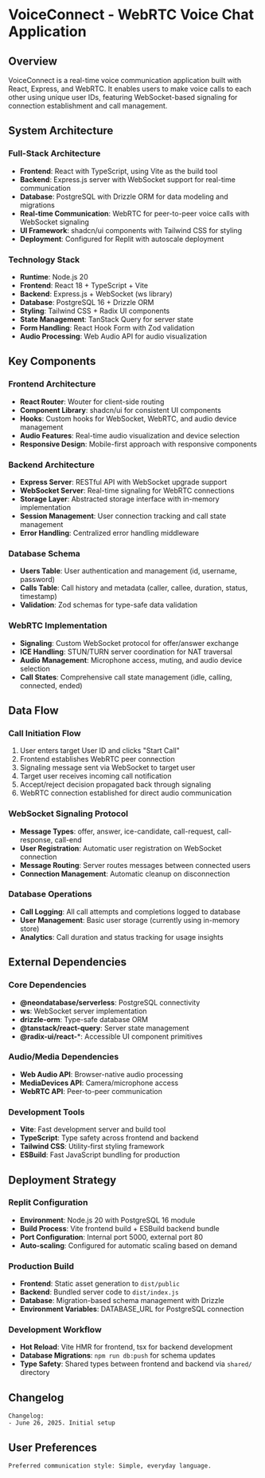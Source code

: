 # VoiceConnect - WebRTC Voice Chat Application

## Overview

VoiceConnect is a real-time voice communication application built with React, Express, and WebRTC. It enables users to make voice calls to each other using unique user IDs, featuring WebSocket-based signaling for connection establishment and call management.

## System Architecture

### Full-Stack Architecture
- **Frontend**: React with TypeScript, using Vite as the build tool
- **Backend**: Express.js server with WebSocket support for real-time communication
- **Database**: PostgreSQL with Drizzle ORM for data modeling and migrations
- **Real-time Communication**: WebRTC for peer-to-peer voice calls with WebSocket signaling
- **UI Framework**: shadcn/ui components with Tailwind CSS for styling
- **Deployment**: Configured for Replit with autoscale deployment

### Technology Stack
- **Runtime**: Node.js 20
- **Frontend**: React 18 + TypeScript + Vite
- **Backend**: Express.js + WebSocket (ws library)
- **Database**: PostgreSQL 16 + Drizzle ORM
- **Styling**: Tailwind CSS + Radix UI components
- **State Management**: TanStack Query for server state
- **Form Handling**: React Hook Form with Zod validation
- **Audio Processing**: Web Audio API for audio visualization

## Key Components

### Frontend Architecture
- **React Router**: Wouter for client-side routing
- **Component Library**: shadcn/ui for consistent UI components
- **Hooks**: Custom hooks for WebSocket, WebRTC, and audio device management
- **Audio Features**: Real-time audio visualization and device selection
- **Responsive Design**: Mobile-first approach with responsive components

### Backend Architecture
- **Express Server**: RESTful API with WebSocket upgrade support
- **WebSocket Server**: Real-time signaling for WebRTC connections
- **Storage Layer**: Abstracted storage interface with in-memory implementation
- **Session Management**: User connection tracking and call state management
- **Error Handling**: Centralized error handling middleware

### Database Schema
- **Users Table**: User authentication and management (id, username, password)
- **Calls Table**: Call history and metadata (caller, callee, duration, status, timestamp)
- **Validation**: Zod schemas for type-safe data validation

### WebRTC Implementation
- **Signaling**: Custom WebSocket protocol for offer/answer exchange
- **ICE Handling**: STUN/TURN server coordination for NAT traversal
- **Audio Management**: Microphone access, muting, and audio device selection
- **Call States**: Comprehensive call state management (idle, calling, connected, ended)

## Data Flow

### Call Initiation Flow
1. User enters target User ID and clicks "Start Call"
2. Frontend establishes WebRTC peer connection
3. Signaling message sent via WebSocket to target user
4. Target user receives incoming call notification
5. Accept/reject decision propagated back through signaling
6. WebRTC connection established for direct audio communication

### WebSocket Signaling Protocol
- **Message Types**: offer, answer, ice-candidate, call-request, call-response, call-end
- **User Registration**: Automatic user registration on WebSocket connection
- **Message Routing**: Server routes messages between connected users
- **Connection Management**: Automatic cleanup on disconnection

### Database Operations
- **Call Logging**: All call attempts and completions logged to database
- **User Management**: Basic user storage (currently using in-memory store)
- **Analytics**: Call duration and status tracking for usage insights

## External Dependencies

### Core Dependencies
- **@neondatabase/serverless**: PostgreSQL connectivity
- **ws**: WebSocket server implementation
- **drizzle-orm**: Type-safe database ORM
- **@tanstack/react-query**: Server state management
- **@radix-ui/react-***: Accessible UI component primitives

### Audio/Media Dependencies
- **Web Audio API**: Browser-native audio processing
- **MediaDevices API**: Camera/microphone access
- **WebRTC API**: Peer-to-peer communication

### Development Tools
- **Vite**: Fast development server and build tool
- **TypeScript**: Type safety across frontend and backend
- **Tailwind CSS**: Utility-first styling framework
- **ESBuild**: Fast JavaScript bundling for production

## Deployment Strategy

### Replit Configuration
- **Environment**: Node.js 20 with PostgreSQL 16 module
- **Build Process**: Vite frontend build + ESBuild backend bundle
- **Port Configuration**: Internal port 5000, external port 80
- **Auto-scaling**: Configured for automatic scaling based on demand

### Production Build
- **Frontend**: Static asset generation to `dist/public`
- **Backend**: Bundled server code to `dist/index.js`
- **Database**: Migration-based schema management with Drizzle
- **Environment Variables**: DATABASE_URL for PostgreSQL connection

### Development Workflow
- **Hot Reload**: Vite HMR for frontend, tsx for backend development
- **Database Migrations**: `npm run db:push` for schema updates
- **Type Safety**: Shared types between frontend and backend via `shared/` directory

## Changelog

```
Changelog:
- June 26, 2025. Initial setup
```

## User Preferences

```
Preferred communication style: Simple, everyday language.
```